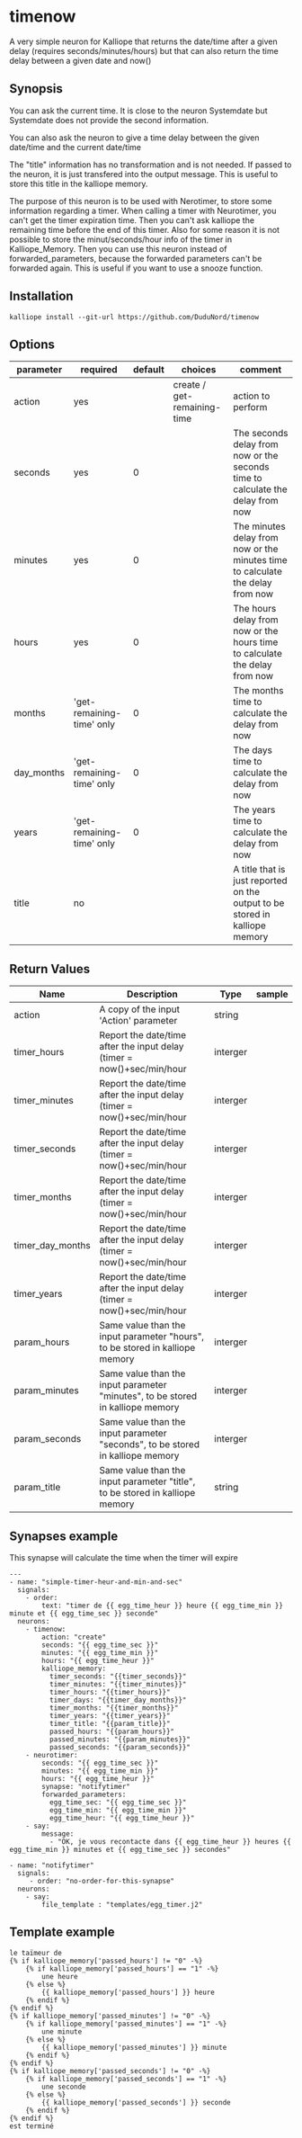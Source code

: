 # timenow

A very simple neuron for Kalliope that returns the  date/time after a given delay (requires seconds/minutes/hours) but that can also return the time delay between a given date and now()


## Synopsis

You can ask the current time. It is close to the neuron Systemdate but Systemdate does not provide the second information. 

You can also ask the neuron to give a time delay between the given date/time and the current date/time

The "title" information has no transformation and is not needed. If passed to the neuron, it is just transfered into the output message. This is useful to store this title in the kalliope memory.

The purpose of this neuron is to be used with Nerotimer, to store some information regarding a timer. 
When calling a timer with Neurotimer, you can't get the timer expiration time. 
Then you can't ask kalliope the remaining time before the end of this timer. 
Also for some reason it is not possible to store the minut/seconds/hour info of the timer in Kalliope_Memory. 
Then you can use this neuron instead of forwarded_parameters, because the forwarded parameters can't be forwarded again. This is useful if you want to use a snooze function.

## Installation

  ```
  kalliope install --git-url https://github.com/DuduNord/timenow
  ```


## Options

| parameter                  | required | default | choices | comment                                                                                         |
|----------------------------|----------|---------|---------|-------------------------------------------------------------------------------------------------|
| action                     | yes      |         | create / get-remaining-time   | action to perform                                                         |
| seconds                    | yes      | 0       |         | The seconds delay from now or the seconds time to calculate the delay from now                  |
| minutes                    | yes      | 0       |         | The minutes delay from now or the minutes time to calculate the delay from now                  |
| hours                      | yes      | 0       |         | The hours delay from now or the hours time to calculate the delay from now                      |
| months                     | 'get-remaining-time' only    | 0       |         | The months time to calculate the delay from now                             |
| day_months                 | 'get-remaining-time' only    | 0       |         | The days time to calculate the delay from now                               |
| years                      | 'get-remaining-time' only    | 0       |         | The years time to calculate the delay from now                              |
| title                      | no       |         |         | A title that is just reported on the output to be stored in kalliope memory                     |


## Return Values

| Name             | Description                                                                           | Type     | sample   |
| ---------------- | ------------------------------------------------------------------------------------- | -------- | -------- |
| action           | A copy of the input 'Action' parameter                                                | string   |          |
| timer_hours      | Report the date/time after the input delay (timer = now()+sec/min/hour                | interger |          |
| timer_minutes    |  Report the date/time after the input delay (timer = now()+sec/min/hour               | interger |          |
| timer_seconds    |  Report the date/time after the input delay (timer = now()+sec/min/hour               | interger |          |
| timer_months     |  Report the date/time after the input delay (timer = now()+sec/min/hour               | interger |          |
| timer_day_months |  Report the date/time after the input delay (timer = now()+sec/min/hour               | interger |          |
| timer_years      |  Report the date/time after the input delay (timer = now()+sec/min/hour               | interger |          |
| param_hours      | Same value than the input parameter "hours", to be stored in kalliope memory          | interger |          |
| param_minutes    | Same value than the input parameter "minutes", to be stored in kalliope memory        | interger |          |
| param_seconds    | Same value than the input parameter "seconds", to be stored in kalliope memory        | interger |          |
| param_title      | Same value than the input parameter "title", to be stored in kalliope memory          | string   |          |


## Synapses example

This synapse will calculate the time when the timer will expire
```
---
- name: "simple-timer-heur-and-min-and-sec"     
  signals:
    - order: 
        text: "timer de {{ egg_time_heur }} heure {{ egg_time_min }} minute et {{ egg_time_sec }} seconde"
  neurons:
    - timenow:
        action: "create"
        seconds: "{{ egg_time_sec }}"
        minutes: "{{ egg_time_min }}"
        hours: "{{ egg_time_heur }}"
        kalliope_memory:
          timer_seconds: "{{timer_seconds}}"
          timer_minutes: "{{timer_minutes}}"
          timer_hours: "{{timer_hours}}"
          timer_days: "{{timer_day_months}}"
          timer_months: "{{timer_months}}"
          timer_years: "{{timer_years}}"
          timer_title: "{{param_title}}"
          passed_hours: "{{param_hours}}"
          passed_minutes: "{{param_minutes}}"
          passed_seconds: "{{param_seconds}}"
    - neurotimer:
        seconds: "{{ egg_time_sec }}"
        minutes: "{{ egg_time_min }}"
        hours: "{{ egg_time_heur }}"
        synapse: "notifytimer"
        forwarded_parameters:
          egg_time_sec: "{{ egg_time_sec }}"
          egg_time_min: "{{ egg_time_min }}"
          egg_time_heur: "{{ egg_time_heur }}"
    - say:
        message:
          - "OK, je vous recontacte dans {{ egg_time_heur }} heures {{ egg_time_min }} minutes et {{ egg_time_sec }} secondes"

- name: "notifytimer"
  signals:
     - order: "no-order-for-this-synapse"
  neurons:
    - say:
        file_template : "templates/egg_timer.j2"
```

## Template example

```
le taïmeur de 
{% if kalliope_memory['passed_hours'] != "0" -%}
    {% if kalliope_memory['passed_hours'] == "1" -%}
        une heure
    {% else %}
        {{ kalliope_memory['passed_hours'] }} heure 
    {% endif %}
{% endif %}
{% if kalliope_memory['passed_minutes'] != "0" -%}
    {% if kalliope_memory['passed_minutes'] == "1" -%}
        une minute 
    {% else %}
        {{ kalliope_memory['passed_minutes'] }} minute 
    {% endif %}
{% endif %}
{% if kalliope_memory['passed_seconds'] != "0" -%}
    {% if kalliope_memory['passed_seconds'] == "1" -%}
        une seconde 
    {% else %}
        {{ kalliope_memory['passed_seconds'] }} seconde 
    {% endif %}
{% endif %}
est terminé
```

